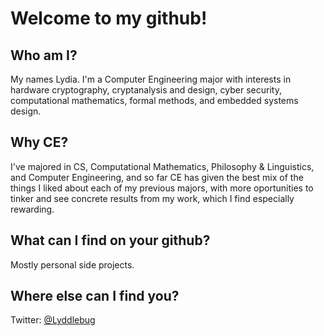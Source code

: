 # Welcome to my github!
## Who am I?
My names Lydia. I'm a Computer Engineering major with interests in hardware cryptography, cryptanalysis and design, cyber security, computational mathematics, formal methods, and embedded systems design.
## Why CE?
I've majored in CS, Computational Mathematics, Philosophy & Linguistics, and Computer Engineering, and so far CE has given the best mix of the things I liked about each of my previous majors, with more oportunities to tinker and see concrete results from my work, which I find especially rewarding.
## What can I find on your github?
Mostly personal side projects.

## Where else can I find you?
Twitter: [@Lyddlebug](https://twitter.com/Lyddlebug)
